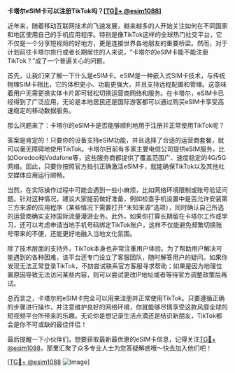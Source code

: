 **卡塔尔eSIM卡可以注册TikTok吗？[[TG💪+ @esim1088](https://t.me/s/esim1088)]**

近年来，随着移动互联网技术的飞速发展，越来越多的人开始关注如何在不同国家和地区使用自己的手机应用程序。特别是像TikTok这样的全球热门社交平台，它不仅是一个分享短视频的好地方，更是连接世界各地朋友的重要桥梁。然而，对于计划前往卡塔尔旅行或者长期居住的人来说，“卡塔尔的eSIM卡能不能注册TikTok？”成了一个普遍关心的问题。

首先，让我们来了解一下什么是eSIM卡。eSIM是一种嵌入式SIM卡技术，与传统物理SIM卡相比，它的体积更小、功能更强大，并且支持远程配置和管理。这意味着用户无需更换实体卡片即可轻松切换运营商网络和服务。在卡塔尔，eSIM卡已经得到了广泛应用，无论是本地居民还是国际游客都可以通过购买eSIM卡享受高速稳定的移动数据服务。

那么问题来了：卡塔尔的eSIM卡是否能够顺利地用于注册并正常使用TikTok呢？

答案是肯定的！只要你的设备支持eSIM功能，并且选择了合适的运营商套餐，就可以毫无障碍地使用TikTok。卡塔尔目前有多家主要电信公司提供eSIM服务，比如Ooredoo和Vodafone等，这些服务商都提供了覆盖范围广、速度稳定的4G/5G网络。因此，只要你按照官方指引正确激活eSIM卡，就能确保TikTok以及其他社交媒体应用运行顺畅。

当然，在实际操作过程中可能会遇到一些小麻烦，比如网络环境限制或账号验证问题。针对这种情况，建议大家提前做好准备，例如检查手机设置中是否允许安装第三方来源的应用程序（某些情况下需要打开“未知来源”选项），同时确认自己所选的运营商确实支持国际流量漫游业务。此外，如果你打算长期留在卡塔尔工作或学习，还可以考虑申请当地手机号码绑定TikTok账户，这样不仅能避免频繁切换账号带来的不便，还能更好地融入当地文化氛围。

除了技术层面的支持外，TikTok本身也非常注重用户体验。为了帮助用户解决可能遇到的各种困难，该平台还专门设立了客服团队，随时解答用户的疑问。如果你发现无法正常登录TikTok，不妨尝试联系官方客服寻求帮助；如果是因为地理位置原因导致无法访问某些内容，则可以尝试更改IP地址或者等待官方调整政策后再试。

总而言之，卡塔尔的eSIM卡完全可以用来注册并正常使用TikTok。只要遵循正确的步骤进行操作，并注意维护良好的网络环境，你就能够尽情享受这款风靡全球的短视频平台所带来的乐趣。无论你是想记录生活点滴还是结识新朋友，TikTok都会是你不可或缺的最佳伴侣！

最后提醒一下小伙伴们，想要获取最新最优惠的eSIM卡信息，记得关注[TG💪+ @esim1088](https://t.me/s/esim1088)，那里汇聚了众多专业人士为您答疑解惑哦～快去加入他们吧！

[[TG💪+ @esim1088](https://t.me/s/esim1088) ![Image](https://i.postimg.cc/4NQfJmqS/Snipaste-2025-05-13-00-14-12.png)]